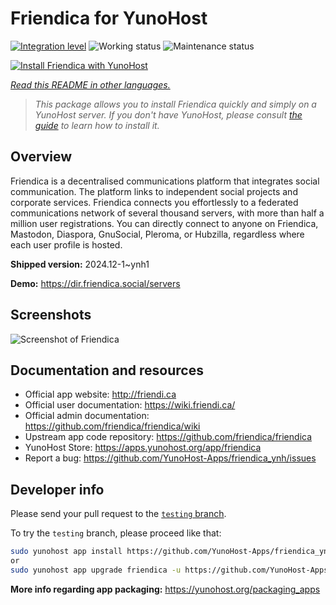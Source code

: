 <!--
N.B.: This README was automatically generated by <https://github.com/YunoHost/apps/tree/master/tools/readme_generator>
It shall NOT be edited by hand.
-->

# Friendica for YunoHost

[![Integration level](https://apps.yunohost.org/badge/integration/friendica)](https://ci-apps.yunohost.org/ci/apps/friendica/)
![Working status](https://apps.yunohost.org/badge/state/friendica)
![Maintenance status](https://apps.yunohost.org/badge/maintained/friendica)

[![Install Friendica with YunoHost](https://install-app.yunohost.org/install-with-yunohost.svg)](https://install-app.yunohost.org/?app=friendica)

*[Read this README in other languages.](./ALL_README.md)*

> *This package allows you to install Friendica quickly and simply on a YunoHost server.*
> *If you don't have YunoHost, please consult [the guide](https://yunohost.org/install) to learn how to install it.*

## Overview

Friendica is a decentralised communications platform that integrates social communication. The platform links to independent social projects and corporate services.
Friendica connects you effortlessly to a federated communications network of several thousand servers, with more than half a million user registrations. You can directly connect to anyone on Friendica, Mastodon, Diaspora, GnuSocial, Pleroma, or Hubzilla, regardless where each user profile is hosted.


**Shipped version:** 2024.12-1~ynh1

**Demo:** <https://dir.friendica.social/servers>

## Screenshots

![Screenshot of Friendica](./doc/screenshots/friendica-vier-profile.png)

## Documentation and resources

- Official app website: <http://friendi.ca>
- Official user documentation: <https://wiki.friendi.ca/>
- Official admin documentation: <https://github.com/friendica/friendica/wiki>
- Upstream app code repository: <https://github.com/friendica/friendica>
- YunoHost Store: <https://apps.yunohost.org/app/friendica>
- Report a bug: <https://github.com/YunoHost-Apps/friendica_ynh/issues>

## Developer info

Please send your pull request to the [`testing` branch](https://github.com/YunoHost-Apps/friendica_ynh/tree/testing).

To try the `testing` branch, please proceed like that:

```bash
sudo yunohost app install https://github.com/YunoHost-Apps/friendica_ynh/tree/testing --debug
or
sudo yunohost app upgrade friendica -u https://github.com/YunoHost-Apps/friendica_ynh/tree/testing --debug
```

**More info regarding app packaging:** <https://yunohost.org/packaging_apps>
